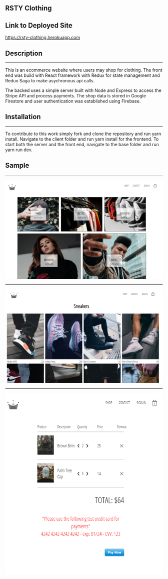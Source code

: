 ## RSTY Clothing

## Link to Deployed Site
https://rsty-clothing.herokuapp.com

## Description
******************
This is an ecommerce website where users may shop for clothing.  The front end was build with React framework with Redux for state management and Redux Saga to make asychronous api calls.  

The backed uses a simple server built with Node and Express to access the Stripe API and process payments.  The shop data is stored in Google Firestore and user authentication was established using Firebase. 

## Installation
*********
To contribute to this work simply fork and clone the repository and run yarn install.  Navigate to the client folder and run yarn install for the frontend.  To start both the server and the front end, navigate to the base folder and run yarn run dev.

## Sample
******
![Home Page](client/public/images/rsty-clothing.png)
******
![Shop Page](client/public/images/rsty-clothing-2.png)
******
![Checkout Page](client/public/images/rsty-clothing-3.png)